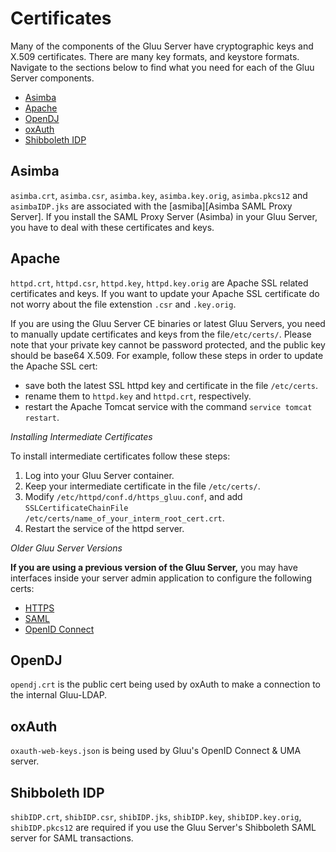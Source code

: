 # Certificates 

Many of the components of the Gluu Server have cryptographic keys and
X.509 certificates. There are many key formats, and keystore formats.
Navigate to the sections below to find what you need for each of the
Gluu Server components.

- [Asimba](#asimba)
- [Apache](#apache)
- [OpenDJ](#opendj)
- [oxAuth](#oxauth)
- [Shibboleth IDP](#shibboleth-idp)

## Asimba
`asimba.crt`, `asimba.csr`, `asimba.key`, `asimba.key.orig`,
`asimba.pkcs12` and `asimbaIDP.jks` are associated with the
[asmiba][Asimba SAML Proxy Server]. If you install the SAML Proxy Server
(Asimba) in your Gluu Server, you have to deal with these certificates
and keys.

## Apache
`httpd.crt`, `httpd.csr`, `httpd.key`, `httpd.key.orig` are Apache SSL
related certificates and keys. If you want to update your Apache SSL
certificate do not worry about the file extenstion `.csr` and
`.key.orig`.

If you are using the Gluu Server CE binaries or latest Gluu Servers, you
need to manually update certificates and keys from the
file`/etc/certs/`. Please note that your private key cannot be password
protected, and the public key should be base64 X.509. For example,
follow these steps in order to update the Apache SSL cert:

- save both the latest SSL httpd key and certificate in the file 
  `/etc/certs`.
- rename them to `httpd.key` and `httpd.crt`, respectively.
- restart the Apache Tomcat service with the command `service tomcat
  restart`.

_Installing Intermediate Certificates_

To install intermediate certificates follow these steps:

1. Log into your Gluu Server container.
2. Keep your intermediate certificate in the file `/etc/certs/`.
3. Modify `/etc/httpd/conf.d/https_gluu.conf`, and add
   `SSLCertificateChainFile /etc/certs/name_of_your_interm_root_cert.crt`.
4. Restart the service of the httpd server.

_Older Gluu Server Versions_

**If you are using a previous version of the Gluu Server,** you may have interfaces inside your server admin application to configure the following certs:

- [HTTPS](./https.md)   
- [SAML](./saml.md)   
- [OpenID Connect](./openid-connect.md)   

[asimba]: http://sourceforge.net/projects/asimba/ "Access Management and Single Sign-on platform (Asimba), Sourceforge"

## OpenDJ
`opendj.crt` is the public cert being used by oxAuth to make a
connection to the internal Gluu-LDAP.

## oxAuth
`oxauth-web-keys.json` is being used by Gluu's OpenID Connect & UMA
server.

## Shibboleth IDP
`shibIDP.crt`, `shibIDP.csr`, `shibIDP.jks`, `shibIDP.key`,
`shibIDP.key.orig`, `shibIDP.pkcs12` are required if you use the Gluu
Server's Shibboleth SAML server for SAML transactions.

